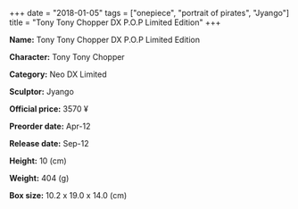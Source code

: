 +++
date = "2018-01-05"
tags = ["onepiece", "portrait of pirates", "Jyango"]
title = "Tony Tony Chopper DX P.O.P Limited Edition"
+++

**Name:** Tony Tony Chopper DX P.O.P Limited Edition

**Character:** Tony Tony Chopper

**Category:** Neo DX  Limited 

**Sculptor:** Jyango

**Official price:** 3570 ¥

**Preorder date:** Apr-12

**Release date:** Sep-12

**Height:** 10 (cm)

**Weight:** 404 (g)

**Box size:** 10.2 x 19.0 x 14.0 (cm)


